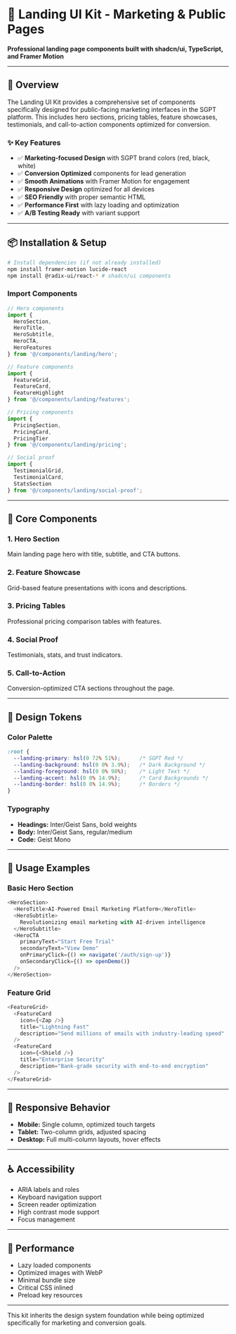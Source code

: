 # 🚀 Landing UI Kit - Marketing & Public Pages

**Professional landing page components built with shadcn/ui, TypeScript, and Framer Motion**

---

## 🌟 **Overview**

The Landing UI Kit provides a comprehensive set of components specifically designed for public-facing marketing interfaces in the SGPT platform. This includes hero sections, pricing tables, feature showcases, testimonials, and call-to-action components optimized for conversion.

### ✨ **Key Features**

- ✅ **Marketing-focused Design** with SGPT brand colors (red, black, white)
- ✅ **Conversion Optimized** components for lead generation
- ✅ **Smooth Animations** with Framer Motion for engagement
- ✅ **Responsive Design** optimized for all devices
- ✅ **SEO Friendly** with proper semantic HTML
- ✅ **Performance First** with lazy loading and optimization
- ✅ **A/B Testing Ready** with variant support

---

## 📦 **Installation & Setup**

```bash
# Install dependencies (if not already installed)
npm install framer-motion lucide-react
npm install @radix-ui/react-* # shadcn/ui components
```

### Import Components

```typescript
// Hero components
import {
  HeroSection,
  HeroTitle,
  HeroSubtitle,
  HeroCTA,
  HeroFeatures
} from '@/components/landing/hero';

// Feature components
import {
  FeatureGrid,
  FeatureCard,
  FeatureHighlight
} from '@/components/landing/features';

// Pricing components
import {
  PricingSection,
  PricingCard,
  PricingTier
} from '@/components/landing/pricing';

// Social proof
import {
  TestimonialGrid,
  TestimonialCard,
  StatsSection
} from '@/components/landing/social-proof';
```

---

## 🧩 **Core Components**

### 1. **Hero Section**
Main landing page hero with title, subtitle, and CTA buttons.

### 2. **Feature Showcase**
Grid-based feature presentations with icons and descriptions.

### 3. **Pricing Tables**
Professional pricing comparison tables with features.

### 4. **Social Proof**
Testimonials, stats, and trust indicators.

### 5. **Call-to-Action**
Conversion-optimized CTA sections throughout the page.

---

## 🎨 **Design Tokens**

### Color Palette
```css
:root {
  --landing-primary: hsl(0 72% 51%);      /* SGPT Red */
  --landing-background: hsl(0 0% 3.9%);   /* Dark Background */
  --landing-foreground: hsl(0 0% 98%);    /* Light Text */
  --landing-accent: hsl(0 0% 14.9%);      /* Card Backgrounds */
  --landing-border: hsl(0 0% 14.9%);      /* Borders */
}
```

### Typography
- **Headings:** Inter/Geist Sans, bold weights
- **Body:** Inter/Geist Sans, regular/medium
- **Code:** Geist Mono

---

## 🔧 **Usage Examples**

### Basic Hero Section
```typescript
<HeroSection>
  <HeroTitle>AI-Powered Email Marketing Platform</HeroTitle>
  <HeroSubtitle>
    Revolutionizing email marketing with AI-driven intelligence
  </HeroSubtitle>
  <HeroCTA 
    primaryText="Start Free Trial"
    secondaryText="View Demo"
    onPrimaryClick={() => navigate('/auth/sign-up')}
    onSecondaryClick={() => openDemo()}
  />
</HeroSection>
```

### Feature Grid
```typescript
<FeatureGrid>
  <FeatureCard
    icon={<Zap />}
    title="Lightning Fast"
    description="Send millions of emails with industry-leading speed"
  />
  <FeatureCard
    icon={<Shield />}
    title="Enterprise Security"
    description="Bank-grade security with end-to-end encryption"
  />
</FeatureGrid>
```

---

## 📱 **Responsive Behavior**

- **Mobile:** Single column, optimized touch targets
- **Tablet:** Two-column grids, adjusted spacing
- **Desktop:** Full multi-column layouts, hover effects

---

## ♿ **Accessibility**

- ARIA labels and roles
- Keyboard navigation support
- Screen reader optimization
- High contrast mode support
- Focus management

---

## 🚀 **Performance**

- Lazy loaded components
- Optimized images with WebP
- Minimal bundle size
- Critical CSS inlined
- Preload key resources

---

This kit inherits the design system foundation while being optimized specifically for marketing and conversion goals.